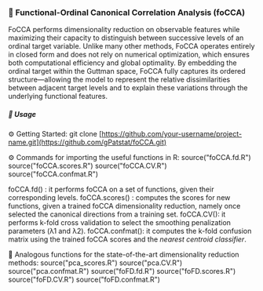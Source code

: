 ### 🚀 Functional-Ordinal Canonical Correlation Analysis (foCCA)
FoCCA performs dimensionality reduction on observable features while maximizing their capacity to distinguish between successive levels of an ordinal target variable. Unlike many other methods, FoCCA operates entirely in closed form and does not rely on numerical optimization, which ensures both computational efficiency and global optimality. By embedding the ordinal target within the Guttman space, FoCCA fully captures its ordered structure—allowing the model to represent the relative dissimilarities between adjacent target levels and to explain these variations through the underlying functional features.

##### 🧪 Usage
⚙️ Getting Started: git clone [https://github.com/your-username/project-name.git](https://github.com/gPatstat/foCCA.git)

⚙️ Commands for importing the useful functions in R:
source("foCCA.fd.R") 
source("foCCA.scores.R") 
source("foCCA.CV.R") 
source("foCCA.confmat.R")

foCCA.fd() : it performs foCCA on a set of functions, given their corresponding levels.
foCCA.scores() : computes the scores for new functions, given a trained foCCA dimensionality reduction, namely once selected the canonical directions from a training set.
foCCA.CV(): it performs k-fold cross validation to select the smoothing penalization parameters (λ1 and λ2).
foCCA.confmat(): it computes the k-fold confusion matrix using the trained foCCA scores and the _nearest centroid classifier_.

📖 Analogous functions for the state-of-the-art dimensionality reduction methods:
source("pca_scores.R")
source("pca.CV.R")
source("pca.confmat.R")
source("foFD.fd.R")
source("foFD.scores.R")
source("foFD.CV.R")
source("foFD.confmat.R")


